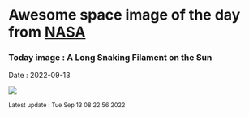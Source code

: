 
# Awesome space image of the day from [NASA](https://api.nasa.gov/)

### Today image : A Long Snaking Filament on the Sun

Date : 2022-09-13


![](https://apod.nasa.gov/apod/image/2209/SnakingFilament_Friedman_960.jpg)

<small>Latest update : Tue Sep 13 08:22:56 2022</small>


